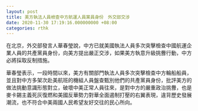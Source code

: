 ```yaml
---
layout: post
title: 美方執法人員檢查中方航運人員黨員身份　外交部交涉
date: 2020-11-30 17:19:16.000000000 +08:00
categories: rthk
---
```


在北京，外交部發言人華春瑩說，中方已就美國執法人員多次突擊檢查中國航運企業人員的共產黨員身份，向美方提出嚴正交涉，如果美方執意升級挑釁行動，中方必將採取反制措施。

華春瑩表示，一段時間以來，美方有關部門執法人員多次突擊檢查中方輪船船員，並且對中方多架次赴美航班的機組人員盤查甄別他們的共產黨員身份，批評美方的做法挑動意識形態對立，破壞中美正常人員往來，是對中方的嚴重政治挑釁，也是麥卡錫主義死灰復燃和美國反華勢力對華全面遏制打壓的右翼表現，違背歷史發展潮流，也不符合中美兩國人民希望友好交往的民心所向。
